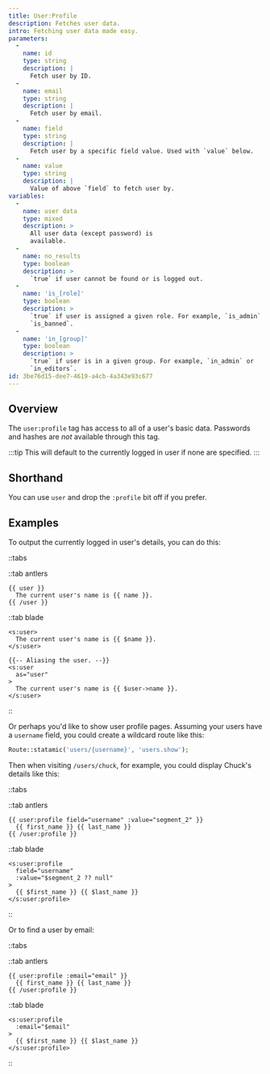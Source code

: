 ```yaml
---
title: User:Profile
description: Fetches user data.
intro: Fetching user data made easy.
parameters:
  -
    name: id
    type: string
    description: |
      Fetch user by ID.
  -
    name: email
    type: string
    description: |
      Fetch user by email.
  -
    name: field
    type: string
    description: |
      Fetch user by a specific field value. Used with `value` below.
  -
    name: value
    type: string
    description: |
      Value of above `field` to fetch user by.
variables:
  -
    name: user data
    type: mixed
    description: >
      All user data (except password) is
      available.
  -
    name: no_results
    type: boolean
    description: >
      `true` if user cannot be found or is logged out.
  -
    name: 'is_[role]'
    type: boolean
    description: >
      `true` if user is assigned a given role. For example, `is_admin` or
      `is_banned`.
  -
    name: 'in_[group]'
    type: boolean
    description: >
      `true` if user is in a given group. For example, `in_admin` or
      `in_editors`.
id: 3be76d15-dee7-4619-a4cb-4a343e93c677
---
```

## Overview
The `user:profile` tag has access to all of a user's basic data. Passwords and hashes are _not_ available through this tag.

:::tip
This will default to the currently logged in user if none are specified.
:::


## Shorthand

You can use `user` and drop the `:profile` bit off if you prefer.

## Examples

To output the currently logged in user's details, you can do this:

::tabs

::tab antlers
```antlers
{{ user }}
  The current user's name is {{ name }}.
{{ /user }}
```
::tab blade
```blade
<s:user>
  The current user's name is {{ $name }}.
</s:user>

{{-- Aliasing the user. --}}
<s:user
  as="user"
>
  The current user's name is {{ $user->name }}.
</s:user>
```
::

Or perhaps you'd like to show user profile pages. Assuming your users have a `username` field, you could create a wildcard route like this:

```php
Route::statamic('users/{username}', 'users.show');
```

Then when visiting `/users/chuck`, for example, you could display Chuck's details like this:


::tabs

::tab antlers
```antlers
{{ user:profile field="username" :value="segment_2" }}
  {{ first_name }} {{ last_name }}
{{ /user:profile }}
```
::tab blade
```blade
<s:user:profile
  field="username"
  :value="$segment_2 ?? null"
>
  {{ $first_name }} {{ $last_name }}
</s:user:profile>
```
::

Or to find a user by email:

::tabs

::tab antlers
```antlers
{{ user:profile :email="email" }}
  {{ first_name }} {{ last_name }}
{{ /user:profile }}
```
::tab blade
```blade
<s:user:profile
  :email="$email"
>
  {{ $first_name }} {{ $last_name }}
</s:user:profile>
```
::
